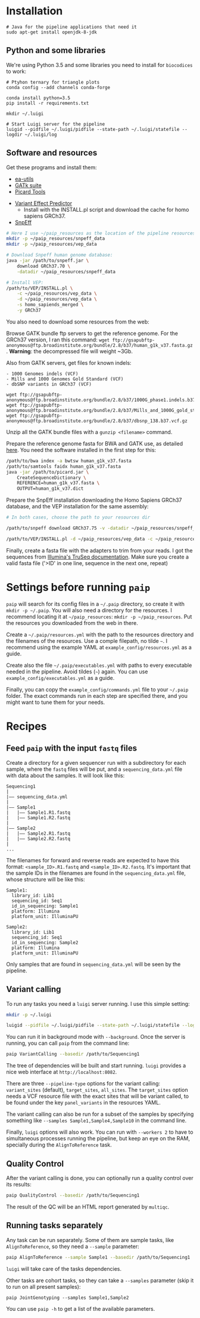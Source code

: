 # Installation

```
# Java for the pipeline applications that need it
sudo apt-get install openjdk-8-jdk
```

## Python and some libraries
We're using Python 3.5 and some libraries you need to install for `biocodices` to work:
```
# Ptyhon ternary for triangle plots
conda config --add channels conda-forge

conda install python=3.5
pip install -r requirements.txt

mkdir ~/.luigi

# Start Luigi server for the pipeline
luigid --pidfile ~/.luigi/pidfile --state-path ~/.luigi/statefile --logdir ~/.luigi/log
```

## Software and resources

Get these programs and install them:

<!-- * [FastQC](http://www.bioinformatics.babraham.ac.uk/projects/download.html) -->
* [ea-utils](https://code.google.com/archive/p/ea-utils/downloads)
* [GATk suite](https://www.broadinstitute.org/gatk/download/)
* [Picard Tools](https://github.com/broadinstitute/picard/releases/tag/2.3.0)
<!-- * [Samtools](https://sourceforge.net/projects/samtools/files/) -->
<!-- * [Vcftools](http://vcftools.sourceforge.net/downloads.html) -->
<!-- * [bcftools, tabix, htslib](http://www.htslib.org/download/) -->
<!-- * [Bedtools](https://github.com/arq5x/bedtools2/releases) -->
* [Variant Effect Predictor](http://www.ensembl.org/info/docs/tools/vep/script/vep_download.html)
    - Install with the INSTALL.pl script and download the cache for homo
      sapiens GRCh37.
* [SnpEff](http://snpeff.sourceforge.net/)

```bash
# Here I use ~/paip_resources as the location of the pipeline resources
mkdir -p ~/paip_resources/snpeff_data
mkdir -p ~/paip_resources/vep_data

# Download Snpeff human genome database:
java -jar /path/to/snpeff.jar \
    download GRCh37.70 \
    -datadir ~/paip_resources/snpeff_data

# Install VEP:
/path/to/VEP/INSTALL.pl \
    -c ~/paip_resources/vep_data \
    -d ~/paip_resources/vep_data \
    -s homo_sapiends_merged \
    -y GRCh37
```

You also need to download some resources from the web:

Browse GATK bundle ftp servers to get the reference genome. For the GRCh37 version, I ran this command: `wget ftp://gsapubftp-anonymous@ftp.broadinstitute.org/bundle/2.8/b37/human_g1k_v37.fasta.gz`. **Warning**: the decompressed file will weight ~3Gb.

Also from GATK servers, get files for known indels:

    - 1000 Genomes indels (VCF)
    - Mills and 1000 Genomes Gold Standard (VCF)
    - dbSNP variants in GRCh37 (VCF)

```
wget ftp://gsapubftp-anonymous@ftp.broadinstitute.org/bundle/2.8/b37/1000G_phase1.indels.b37.vcf.gz
wget ftp://gsapubftp-anonymous@ftp.broadinstitute.org/bundle/2.8/b37/Mills_and_1000G_gold_standard.indels.b37.vcf.gz
wget ftp://gsapubftp-anonymous@ftp.broadinstitute.org/bundle/2.8/b37/dbsnp_138.b37.vcf.gz
```

Unzip all the GATK bundle files with a `gunzip <filename>` command.

Prepare the reference genome fasta for BWA and GATK use, as detailed [here](http://gatkforums.broadinstitute.org/gatk/discussion/1601/how-can-i-prepare-a-fasta-file-to-use-as-reference). You need the software installed in the first step for this:
```bash
/path/to/bwa index -a bwtsw human_g1k_v37.fasta
/path/to/samtools faidx human_g1k_v37.fasta
java -jar /path/to/picard.jar \
    CreateSequenceDictionary \
    REFERENCE=human_g1k_v37.fasta \
    OUTPUT=human_g1k_v37.dict
```

Prepare the SnpEff installation downloading the Homo Sapiens GRCh37 database, and the VEP installation for the same assembly:

```bash
# In both cases, choose the path to your resources dir

/path/to/snpeff download GRCh37.75 -v -datadir ~/paip_resources/snpeff_data

/path/to/VEP/INSTALL.pl -d ~/paip_resources/vep_data -c ~/paip_resources/vep_data -s homo_sapiends_merged -y GRCh37
```

Finally, create a fasta file with the adapters to trim from your reads. I got the sequences from [Illumina's TruSeq documentation](http://support.illumina.com/content/dam/illumina-support/documents/documentation/chemistry_documentation/experiment-design/illumina-adapter-sequences_1000000002694-01.pdf). Make sure you create a valid fasta file ('>ID' in one line, sequence in the next one, repeat)

# Settings before running `paip`

`paip` will search for its config files in a `~/.paip` directory,
so create it with `mkdir -p ~/.paip`. You will also need a
directory for the resources. I recommend locating it at `~/paip_resources`:
`mkdir -p ~/paip_resources`. Put the resources you downloaded from the
web in there.

Create a `~/.paip/resources.yml` with the path to the resources directory and 
the filenames of the resources. Use a comple filepath, no tilde `~`. I recommend
using the example YAML at `example_config/resources.yml` as a guide.

Create also the file `~/.paip/executables.yml` with paths to every executable
needed in the pipeline. Avoid tildes (`~`) again. You can use `example_config/executables.yml`
as a guide.

Finally, you can copy the `example_config/commands.yml` file to your `~/.paip`
folder. The exact commands run in each step are specified there, and you might
want to tune them for your needs.

# Recipes

## Feed `paip` with the input `fastq` files

Create a directory for a given sequencer run with a subdirectory
for each sample, where the `fastq` files will be put, and a `sequencing_data.yml`
file with data about the samples. It will look like this:

```
Sequencing1
|
|—— sequencing_data.yml
|
|—— Sample1
|   |—— Sample1.R1.fastq
|   |—— Sample1.R2.fastq
|
|—— Sample2
|   |—— Sample2.R1.fastq
|   |—— Sample2.R2.fastq
|
...
```

The filenames for forward and reverse reads are expected to have this format:
`<sample_ID>.R1.fastq` and `<sample_ID>.R2.fastq`. It's important that the
sample IDs in the filenames are found in the `sequencing_data.yml` file, whose
structure will be like this:

```
Sample1:
  library_id: Lib1
  sequencing_id: Seq1
  id_in_sequencing: Sample1
  platform: Illumina
  platform_unit: IlluminaPU

Sample2:
  library_id: Lib1
  sequencing_id: Seq1
  id_in_sequencing: Sample2
  platform: Illumina
  platform_unit: IlluminaPU
```

Only samples that are found in `sequencing_data.yml` will be seen by
the pipeline.

## Variant calling

To run any tasks you need a `luigi` server running. I use this simple setting:

```bash
mkdir -p ~/.luigi

luigid --pidfile ~/.luigi/pidfile --state-path ~/.luigi/statefile --logdir ~/.luigi/log
```

You can run it in background mode with `--background`. Once the server is running,
you can call `paip` from the command line:

```bash
paip VariantCalling --basedir /path/to/Sequencing1
```

The tree of dependencies will be built and start running. `luigi` provides a
nice web interface at `http://localhost:8082`.

There are three `--pipeline-type` options for the variant calling:
`variant_sites` (default), `target_sites`, `all_sites`. The `target_sites`
option needs a VCF resource file with the exact sites that will be
variant called, to be found under the key `panel_variants` in the resources
YAML.

The variant calling can also be run for a subset of the samples by specifying
something like `--samples Sample1,Sample4,Sample10` in the command line.

Finally, `luigi` options will also work. You can run with `--workers 2` to have
to simultaneous processes running the pipeline, but keep an eye on the RAM,
specially during the `AlignToReference` task.

## Quality Control

After the variant calling is done, you can optionally run a quality control
over its results:

```bash
paip QualityControl --basedir /path/to/Sequencing1
```

The result of the QC will be an HTML report generated by `multiqc`.

## Running tasks separately

Any task can be run separately. Some of them are sample tasks, like
`AlignToReference`, so they need a `--sample` parameter:

```bash
paip AlignToReference --sample Sample1 --basedir /path/to/Sequencing1
```

`luigi` will take care of the tasks dependencies.

Other tasks are cohort tasks, so they can take a `--samples` parameter (skip
it to run on all present samples):

```
paip JointGenotyping --samples Sample1,Sample2
```

You can use `paip -h` to get a list of the available parameters.

